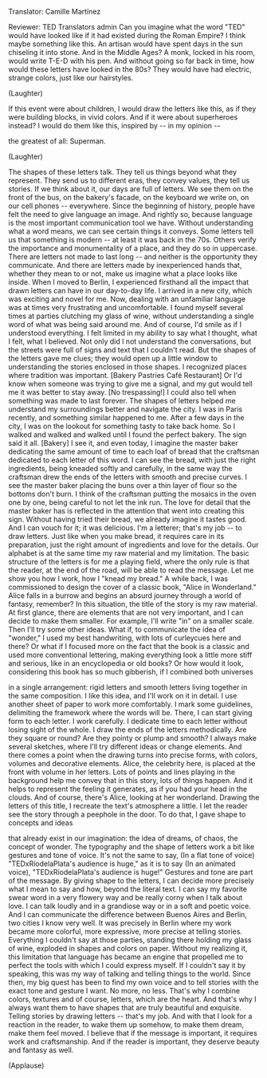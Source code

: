 

Translator: Camille Martínez

Reviewer: TED Translators admin
Can you imagine what the word
&quot;TED&quot; would have looked like
if it had existed during the Roman Empire?
I think maybe something like this.
An artisan would have spent days
in the sun chiseling it into stone.
And in the Middle Ages?
A monk, locked in his room,
would write T-E-D with his pen.
And without going so far back in time,
how would these letters
have looked in the 80s?
They would have had
electric, strange colors,
just like our hairstyles.

(Laughter)

If this event were about children,
I would draw the letters like this,
as if they were building blocks,
in vivid colors.
And if it were about superheroes instead?
I would do them like this,
inspired by -- in my opinion --

the greatest of all:
Superman.

(Laughter)

The shapes of these letters talk.
They tell us things
beyond what they represent.
They send us to different eras,
they convey values,
they tell us stories.
If we think about it,
our days are full of letters.
We see them on the front of the bus,
on the bakery&#39;s facade,
on the keyboard we write on,
on our cell phones --
everywhere.
Since the beginning of history,
people have felt the need
to give language an image.
And rightly so,
because language is the most important
communication tool we have.
Without understanding what a word means,
we can see certain things it conveys.
Some letters tell us
that something is modern --
at least it was back in the 70s.
Others verify the importance
and monumentality of a place,
and they do so in uppercase.
There are letters not made to last long --
and neither is the opportunity
they communicate.
And there are letters made
by inexperienced hands
that, whether they mean to or not,
make us imagine
what a place looks like inside.
When I moved to Berlin,
I experienced firsthand
all the impact that drawn letters
can have in our day-to-day life.
I arrived in a new city, which was
exciting and novel for me.
Now, dealing with an unfamiliar language
was at times very frustrating
and uncomfortable.
I found myself several times at parties
clutching my glass of wine,
without understanding a single word
of what was being said around me.
And of course, I&#39;d smile
as if I understood everything.
I felt limited in my ability
to say what I thought,
what I felt,
what I believed.
Not only did I not understand
the conversations,
but the streets were full of signs
and text that I couldn&#39;t read.
But the shapes of the letters
gave me clues;
they would open up a little window
to understanding the stories
enclosed in those shapes.
I recognized places
where tradition was important.
[Bakery Pastries Café Restaurant]
Or I&#39;d know when someone
was trying to give me a signal,
and my gut would tell me
it was better to stay away.
[No trespassing!]
I could also tell when something
was made to last forever.
The shapes of letters helped me
understand my surroundings better
and navigate the city.
I was in Paris recently,
and something similar happened to me.
After a few days in the city,
I was on the lookout for something
tasty to take back home.
So I walked and walked and walked
until I found the perfect bakery.
The sign said it all.
[Bakery]
I see it, and even today,
I imagine the master baker
dedicating the same amount of time
to each loaf of bread
that the craftsman dedicated
to each letter of this word.
I can see the bread,
with just the right ingredients,
being kneaded softly and carefully,
in the same way the craftsman
drew the ends of the letters
with smooth and precise curves.
I see the master baker placing
the buns over a thin layer of flour
so the bottoms don&#39;t burn.
I think of the craftsman putting
the mosaics in the oven one by one,
being careful to not let the ink run.
The love for detail
that the master baker has
is reflected in the attention
that went into creating this sign.
Without having tried their bread,
we already imagine it tastes good.
And I can vouch for it; it was delicious.
I&#39;m a letterer; that&#39;s my job --
to draw letters.
Just like when you make bread,
it requires care in its preparation,
just the right amount of ingredients
and love for the details.
Our alphabet is at the same time
my raw material and my limitation.
The basic structure of the letters
is for me a playing field,
where the only rule is that the reader,
at the end of the road,
will be able to read the message.
Let me show you how I work,
how I &quot;knead my bread.&quot;
A while back, I was commissioned
to design the cover of a classic book,
&quot;Alice in Wonderland.&quot;
Alice falls in a burrow
and begins an absurd journey
through a world of fantasy, remember?
In this situation, the title of the story
is my raw material.
At first glance, there are elements
that are not very important,
and I can decide to make them smaller.
For example, I&#39;ll write &quot;in&quot;
on a smaller scale.
Then I&#39;ll try some other ideas.
What if, to communicate
the idea of &quot;wonder,&quot;
I used my best handwriting,
with lots of curleycues here and there?
Or what if I focused more on the fact
that the book is a classic
and used more conventional lettering,
making everything look
a little more stiff and serious,
like in an encyclopedia or old books?
Or how would it look, considering
this book has so much gibberish,
if I combined both universes

in a single arrangement:
rigid letters and smooth letters
living together in the same composition.
I like this idea,
and I&#39;ll work on it in detail.
I use another sheet of paper
to work more comfortably.
I mark some guidelines,
delimiting the framework
where the words will be.
There, I can start giving
form to each letter.
I work carefully.
I dedicate time to each letter
without losing sight of the whole.
I draw the ends
of the letters methodically.
Are they square or round?
Are they pointy or plump and smooth?
I always make several sketches,
where I&#39;ll try different ideas
or change elements.
And there comes a point when
the drawing turns into precise forms,
with colors, volumes
and decorative elements.
Alice, the celebrity here,
is placed at the front
with volume in her letters.
Lots of points and lines
playing in the background
help me convey that in this story,
lots of things happen.
And it helps to represent
the feeling it generates,
as if you had your head in the clouds.
And of course, there&#39;s Alice,
looking at her wonderland.
Drawing the letters of this title,
I recreate the text&#39;s atmosphere a little.
I let the reader see the story
through a peephole in the door.
To do that, I gave shape
to concepts and ideas

that already exist in our imagination:
the idea of dreams,
of chaos,
the concept of wonder.
The typography and the shape of letters
work a bit like gestures
and tone of voice.
It&#39;s not the same to say,
(In a flat tone of voice)
&quot;TEDxRíodelaPlata&#39;s audience is huge,&quot;
as it is to say (In an animated voice),
&quot;TEDxRíodelaPlata&#39;s audience is huge!&quot;
Gestures and tone are part of the message.
By giving shape to the letters,
I can decide more precisely
what I mean to say and how,
beyond the literal text.
I can say my favorite swear word
in a very flowery way
and be really corny
when I talk about love.
I can talk loudly and in a grandiose way
or in a soft and poetic voice.
And I can communicate the difference
between Buenos Aires
and Berlin,
two cities I know very well.
It was precisely in Berlin
where my work became more colorful,
more expressive,
more precise at telling stories.
Everything I couldn&#39;t say
at those parties,
standing there holding my glass of wine,
exploded in shapes and colors on paper.
Without my realizing it,
this limitation that language has
became an engine
that propelled me to perfect the tools
with which I could express myself.
If I couldn&#39;t say it by speaking,
this was my way of talking
and telling things to the world.
Since then, my big quest
has been to find my own voice
and to tell stories with the exact
tone and gesture I want.
No more, no less.
That&#39;s why I combine colors,
textures
and of course, letters,
which are the heart.
And that&#39;s why I always want them to have
shapes that are truly beautiful
and exquisite.
Telling stories by drawing letters --
that&#39;s my job.
And with that I look for
a reaction in the reader,
to wake them up somehow,
to make them dream,
make them feel moved.
I believe that
if the message is important,
it requires work and craftsmanship.
And if the reader is important,
they deserve beauty and fantasy as well.

(Applause)


